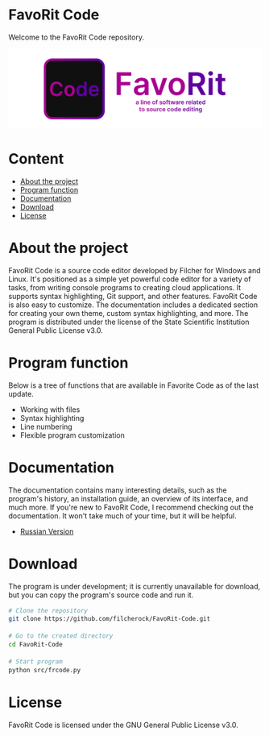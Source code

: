 # FavoRit Code
Welcome to the FavoRit Code repository.

<img src="/docs/readme-images/fr-preview.png">

# Content
- [About the project](#about-the-project)
- [Program function](#program-function)
- [Documentation](#documentation)
- [Download](#download)
- [License](#license)

# About the project
FavoRit Code is a source code editor developed by Filcher for Windows and Linux. It's positioned as a simple yet powerful code editor for a variety of tasks, from writing console programs to creating cloud applications. It supports syntax highlighting, Git support, and other features. FavoRit Code is also easy to customize. The documentation includes a dedicated section for creating your own theme, custom syntax highlighting, and more. The program is distributed under the license of the State Scientific Institution General Public License v3.0.

# Program function
Below is a tree of functions that are available in Favorite Code as of the last update.
- Working with files
- Syntax highlighting
- Line numbering
- Flexible program customization

# Documentation
The documentation contains many interesting details, such as the program's history, an installation guide, an overview of its interface, and much more. If you're new to FavoRit Code, I recommend checking out the documentation. It won't take much of your time, but it will be helpful.

- [Russian Version](https://github.com/filcherock/FavoRit-Code/blob/master/docs/documentation.ru-RU.md)

# Download
The program is under development; it is currently unavailable for download, but you can copy the program's source code and run it.
```bash
# Clone the repository 
git clone https://github.com/filcherock/FavoRit-Code.git

# Go to the created directory
cd FavoRit-Code

# Start program
python src/frcode.py
```

# License
FavoRit Code is licensed under the GNU General Public License v3.0.